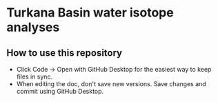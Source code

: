 # Turkana Basin water isotope analyses 

## How to use this repository

- Click Code -> Open with GitHub Desktop for the easiest way to keep files in sync. 
- When editing the doc, don't save new versions. Save changes and commit using GitHub Desktop. 
